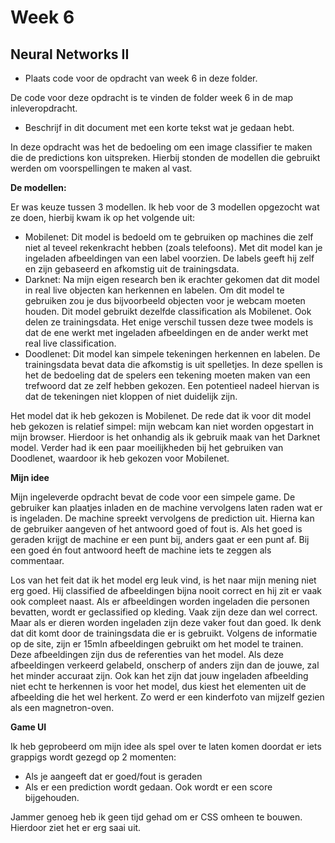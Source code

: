 # Week 6

## Neural Networks II

- Plaats code voor de opdracht van week 6 in deze folder.

De code voor deze opdracht is te vinden de folder week 6 in de map inleveropdracht.

- Beschrijf in dit document met een korte tekst wat je gedaan hebt.

In deze opdracht was het de bedoeling om een image classifier te maken die de predictions kon uitspreken. Hierbij stonden  de modellen die gebruikt werden om voorspellingen te maken al vast. 


<b> De modellen:</b>

Er was keuze tussen 3 modellen. Ik heb voor de 3 modellen opgezocht wat ze doen, hierbij kwam ik op het volgende uit: 
- Mobilenet: Dit model is bedoeld om te gebruiken op machines die zelf niet al teveel rekenkracht hebben (zoals telefoons). Met dit model kan je ingeladen afbeeldingen van een label voorzien. De labels geeft hij zelf en zijn gebaseerd en afkomstig uit de trainingsdata. 
- Darknet: Na mijn eigen research ben ik erachter gekomen dat dit model in real live objecten kan herkennen en labelen. Om dit model te gebruiken zou je dus bijvoorbeeld objecten voor je webcam moeten houden. 
Dit model gebruikt dezelfde classification als Mobilenet. Ook delen ze trainingsdata. Het enige verschil tussen deze twee models is dat de ene werkt met ingeladen afbeeldingen en de ander werkt met real live classification.  
- Doodlenet: Dit model kan simpele tekeningen herkennen en labelen. De trainingsdata bevat data die afkomstig is uit spelletjes. In deze spellen is het de bedoeling dat de spelers een tekening moeten maken van een trefwoord dat ze zelf hebben gekozen. Een potentieel nadeel hiervan is dat de tekeningen niet kloppen of niet duidelijk zijn. 

Het model dat ik heb gekozen is Mobilenet. De rede dat ik voor dit model heb gekozen is relatief simpel: mijn webcam kan niet worden opgestart in mijn browser. Hierdoor is het onhandig als ik gebruik maak van het Darknet model. Verder had ik een paar moeilijkheden bij het gebruiken van Doodlenet, waardoor ik heb gekozen voor Mobilenet. 

<b>Mijn idee</b>

Mijn ingeleverde opdracht bevat de code voor een simpele game. De gebruiker kan plaatjes inladen en de machine vervolgens laten raden wat er is ingeladen. De machine spreekt vervolgens de prediction uit. Hierna kan de gebruiker aangeven of het antwoord goed of fout is. Als het goed is geraden krijgt de machine er een punt bij, anders gaat er een punt af. Bij een goed én fout antwoord heeft de machine iets te zeggen als commentaar. 

Los van het feit dat ik het model erg leuk vind, is het naar mijn mening niet erg goed. Hij classified de afbeeldingen bijna nooit correct en hij zit er vaak ook compleet naast. Als er afbeeldingen worden ingeladen die personen bevatten, wordt er geclassified op kleding. Vaak zijn deze dan wel correct. Maar als er dieren worden ingeladen zijn deze vaker fout dan goed. Ik denk dat dit komt door de trainingsdata die er is gebruikt. Volgens de informatie op de site, zijn er 15mln afbeeldingen gebruikt om het model te trainen. Deze afbeeldingen zijn dus de referenties van het model. Als deze afbeeldingen verkeerd gelabeld, onscherp of anders zijn dan de jouwe, zal het minder accuraat zijn. Ook kan het zijn dat jouw ingeladen afbeelding niet echt te herkennen is voor het model, dus kiest het elementen uit de afbeelding die het wel herkent. Zo werd er een kinderfoto van mijzelf gezien als een magnetron-oven. 

<b>Game UI</b>

Ik heb geprobeerd om mijn idee als spel over te laten komen doordat er iets grappigs wordt gezegd op 2 momenten:  
- Als je aangeeft dat er goed/fout is geraden
- Als er een prediction wordt gedaan. 
Ook wordt er een score bijgehouden. 

Jammer genoeg heb ik geen tijd gehad om er CSS omheen te bouwen. Hierdoor ziet het er erg saai uit. 
